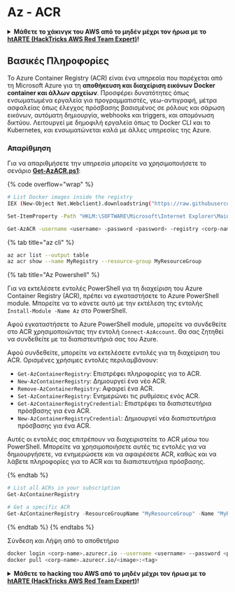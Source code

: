 # Az - ACR

<details>

<summary><strong>Μάθετε το χάκινγκ του AWS από το μηδέν μέχρι τον ήρωα με το</strong> <a href="https://training.hacktricks.xyz/courses/arte"><strong>htARTE (HackTricks AWS Red Team Expert)</strong></a><strong>!</strong></summary>

Άλλοι τρόποι για να υποστηρίξετε το HackTricks:

* Εάν θέλετε να δείτε την **εταιρεία σας να διαφημίζεται στο HackTricks** ή να **κατεβάσετε το HackTricks σε μορφή PDF** ελέγξτε τα [**ΣΧΕΔΙΑ ΣΥΝΔΡΟΜΗΣ**](https://github.com/sponsors/carlospolop)!
* Αποκτήστε το [**επίσημο PEASS & HackTricks swag**](https://peass.creator-spring.com)
* Ανακαλύψτε [**The PEASS Family**](https://opensea.io/collection/the-peass-family), τη συλλογή μας από αποκλειστικά [**NFTs**](https://opensea.io/collection/the-peass-family)
* **Εγγραφείτε στη** 💬 [**ομάδα Discord**](https://discord.gg/hRep4RUj7f) ή στη [**ομάδα telegram**](https://t.me/peass) ή **ακολουθήστε** μας στο **Twitter** 🐦 [**@hacktricks_live**](https://twitter.com/hacktricks_live)**.**
* **Μοιραστείτε τα χάκινγκ κόλπα σας υποβάλλοντας PRs στα** [**HackTricks**](https://github.com/carlospolop/hacktricks) και [**HackTricks Cloud**](https://github.com/carlospolop/hacktricks-cloud) αποθετήρια του github.

</details>

## Βασικές Πληροφορίες

Το Azure Container Registry (ACR) είναι ένα υπηρεσία που παρέχεται από τη Microsoft Azure για τη **αποθήκευση και διαχείριση εικόνων Docker container και άλλων αρχείων**. Προσφέρει δυνατότητες όπως ενσωματωμένα εργαλεία για προγραμματιστές, γεω-αντιγραφή, μέτρα ασφαλείας όπως έλεγχος πρόσβασης βασισμένος σε ρόλους και σάρωση εικόνων, αυτόματη δημιουργία, webhooks και triggers, και απομόνωση δικτύου. Λειτουργεί με δημοφιλή εργαλεία όπως το Docker CLI και το Kubernetes, και ενσωματώνεται καλά με άλλες υπηρεσίες της Azure.

### Απαρίθμηση

Για να απαριθμήσετε την υπηρεσία μπορείτε να χρησιμοποιήσετε το σενάριο [**Get-AzACR.ps1**](https://github.com/NetSPI/MicroBurst/blob/master/Misc/Get-AzACR.ps1):

{% code overflow="wrap" %}
```bash
# List Docker images inside the registry
IEX (New-Object Net.Webclient).downloadstring("https://raw.githubusercontent.com/NetSPI/MicroBurst/master/Misc/Get-AzACR.ps1")

Set-ItemProperty -Path "HKLM:\SOFTWARE\Microsoft\Internet Explorer\Main" -Name "DisableFirstRunCustomize" -Value 2

Get-AzACR -username <username> -password <password> -registry <corp-name>.azurecr.io
```
{% tab title="az cli" %}
```bash
az acr list --output table
az acr show --name MyRegistry --resource-group MyResourceGroup
```
{% tab title="Az Powershell" %}

Για να εκτελέσετε εντολές PowerShell για τη διαχείριση του Azure Container Registry (ACR), πρέπει να εγκαταστήσετε το Azure PowerShell module. Μπορείτε να το κάνετε αυτό με την εκτέλεση της εντολής `Install-Module -Name Az` στο PowerShell.

Αφού εγκαταστήσετε το Azure PowerShell module, μπορείτε να συνδεθείτε στο ACR χρησιμοποιώντας την εντολή `Connect-AzAccount`. Θα σας ζητηθεί να συνδεθείτε με τα διαπιστευτήριά σας του Azure.

Αφού συνδεθείτε, μπορείτε να εκτελέσετε εντολές για τη διαχείριση του ACR. Ορισμένες χρήσιμες εντολές περιλαμβάνουν:

- `Get-AzContainerRegistry`: Επιστρέφει πληροφορίες για το ACR.
- `New-AzContainerRegistry`: Δημιουργεί ένα νέο ACR.
- `Remove-AzContainerRegistry`: Αφαιρεί ένα ACR.
- `Set-AzContainerRegistry`: Ενημερώνει τις ρυθμίσεις ενός ACR.
- `Get-AzContainerRegistryCredential`: Επιστρέφει τα διαπιστευτήρια πρόσβασης για ένα ACR.
- `New-AzContainerRegistryCredential`: Δημιουργεί νέα διαπιστευτήρια πρόσβασης για ένα ACR.

Αυτές οι εντολές σας επιτρέπουν να διαχειριστείτε το ACR μέσω του PowerShell. Μπορείτε να χρησιμοποιήσετε αυτές τις εντολές για να δημιουργήσετε, να ενημερώσετε και να αφαιρέσετε ACR, καθώς και να λάβετε πληροφορίες για το ACR και τα διαπιστευτήρια πρόσβασης.

{% endtab %}
```powershell
# List all ACRs in your subscription
Get-AzContainerRegistry

# Get a specific ACR
Get-AzContainerRegistry -ResourceGroupName "MyResourceGroup" -Name "MyRegistry"
```
{% endtab %}
{% endtabs %}

Σύνδεση και Λήψη από το αποθετήριο
```bash
docker login <corp-name>.azurecr.io --username <username> --password <password>
docker pull <corp-name>.azurecr.io/<image>:<tag>
```
<details>

<summary><strong>Μάθετε το hacking του AWS από το μηδέν μέχρι τον ήρωα με το</strong> <a href="https://training.hacktricks.xyz/courses/arte"><strong>htARTE (HackTricks AWS Red Team Expert)</strong></a><strong>!</strong></summary>

Άλλοι τρόποι για να υποστηρίξετε το HackTricks:

* Εάν θέλετε να δείτε την **εταιρεία σας να διαφημίζεται στο HackTricks** ή να **κατεβάσετε το HackTricks σε μορφή PDF** ελέγξτε τα [**ΣΧΕΔΙΑ ΣΥΝΔΡΟΜΗΣ**](https://github.com/sponsors/carlospolop)!
* Αποκτήστε το [**επίσημο PEASS & HackTricks swag**](https://peass.creator-spring.com)
* Ανακαλύψτε [**την Οικογένεια PEASS**](https://opensea.io/collection/the-peass-family), τη συλλογή μας από αποκλειστικά [**NFTs**](https://opensea.io/collection/the-peass-family)
* **Εγγραφείτε στη** 💬 [**ομάδα Discord**](https://discord.gg/hRep4RUj7f) ή στη [**ομάδα telegram**](https://t.me/peass) ή **ακολουθήστε** μας στο **Twitter** 🐦 [**@hacktricks_live**](https://twitter.com/hacktricks_live)**.**
* **Μοιραστείτε τα hacking tricks σας υποβάλλοντας PRs στα** [**HackTricks**](https://github.com/carlospolop/hacktricks) και [**HackTricks Cloud**](https://github.com/carlospolop/hacktricks-cloud) αποθετήρια του github.

</details>
